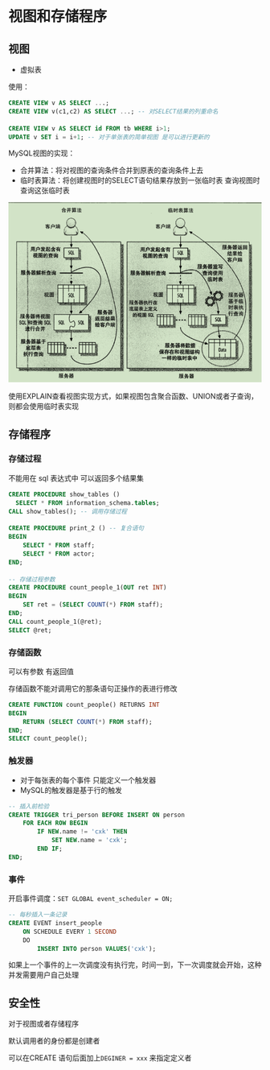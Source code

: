 # 视图和存储程序

## 视图

- 虚拟表

使用：

```sql
CREATE VIEW v AS SELECT ...;
CREATE VIEW v(c1,c2) AS SELECT ...; -- 对SELECT结果的列重命名

CREATE VIEW v AS SELECT id FROM tb WHERE i>1;
UPDATE v SET i = i+1; -- 对于单张表的简单视图 是可以进行更新的
```

MySQL视图的实现：

- 合并算法：将对视图的查询条件合并到原表的查询条件上去
- 临时表算法：将创建视图时的SELECT语句结果存放到一张临时表 查询视图时查询这张临时表

![屏幕截图 2021-03-23 161026](/assets/屏幕截图%202021-03-23%20161026.png)

使用EXPLAIN查看视图实现方式，如果视图包含聚合函数、UNION或者子查询，则都会使用临时表实现

## 存储程序

### 存储过程

不能用在 sql 表达式中 可以返回多个结果集

```sql
CREATE PROCEDURE show_tables ()
  SELECT * FROM information_schema.tables;
CALL show_tables(); -- 调用存储过程

CREATE PROCEDURE print_2 () -- 复合语句
BEGIN
	SELECT * FROM staff;
	SELECT * FROM actor;
END;

-- 存储过程参数
CREATE PROCEDURE count_people_1(OUT ret INT)
BEGIN
	SET ret = (SELECT COUNT(*) FROM staff);
END;
CALL count_people_1(@ret);
SELECT @ret;
```

### 存储函数

可以有参数 有返回值

存储函数不能对调用它的那条语句正操作的表进行修改

```sql
CREATE FUNCTION count_people() RETURNS INT
BEGIN
	RETURN (SELECT COUNT(*) FROM staff);
END;
SELECT count_people();
```

### 触发器

- 对于每张表的每个事件 只能定义一个触发器
- MySQL的触发器是基于行的触发

```sql
-- 插入前检验
CREATE TRIGGER tri_person BEFORE INSERT ON person
	FOR EACH ROW BEGIN
		IF NEW.name != 'cxk' THEN
			SET NEW.name = 'cxk';
		END IF;
END;
```

### 事件

开启事件调度：`SET GLOBAL event_scheduler = ON;`

```sql
-- 每秒插入一条记录
CREATE EVENT insert_people
	ON SCHEDULE EVERY 1 SECOND
	DO
		INSERT INTO person VALUES('cxk');
```

如果上一个事件的上一次调度没有执行完，时间一到，下一次调度就会开始，这种并发需要用户自己处理

## 安全性

对于视图或者存储程序

默认调用者的身份都是创建者

可以在CREATE 语句后面加上`DEGINER = xxx` 来指定定义者